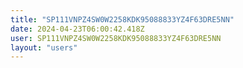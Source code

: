 ```yaml
---
title: "SP111VNPZ4SW0W2258KDK95088833YZ4F63DRE5NN"
date: 2024-04-23T06:00:42.418Z
user: SP111VNPZ4SW0W2258KDK95088833YZ4F63DRE5NN
layout: "users"
---
```

    